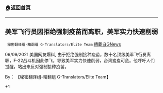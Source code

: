 ###  [:house:返回首頁](https://github.com/ourhimalayas/txt)
---


## 美军飞行员因拒绝强制疫苗而离职，美军实力快速削弱
` 秘密翻译组-精翻组 G-Translators/Elite Team` [轉載自GNews](https://gnews.org/zh-hans/1525411/)

09/09/2021 美国网友爆料, 由于拒绝强制接种疫苗，数十名顶级美军飞行员离职，F-22战斗机因此停飞，导致美军实力快速削弱，台湾岌岌可危。他呼吁人们觉醒，站出来反对强制接种疫苗。

By： 【秘密翻译组-精翻组 G-Translators/Elite Team】

+1
